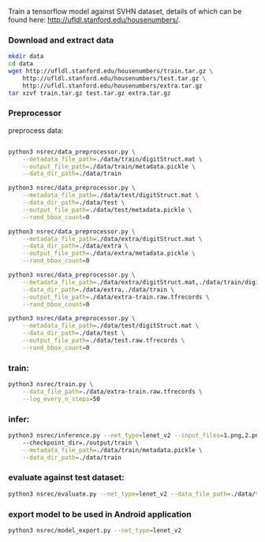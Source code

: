 
Train a tensorflow model against SVHN dataset, details of which can be found here: http://ufldl.stanford.edu/housenumbers/.

### Download and extract data

```bash
mkdir data
cd data
wget http://ufldl.stanford.edu/housenumbers/train.tar.gz \
    http://ufldl.stanford.edu/housenumbers/test.tar.gz \
    http://ufldl.stanford.edu/housenumbers/extra.tar.gz
tar xzvf train.tar.gz test.tar.gz extra.tar.gz
```


### Preprocessor

preprocess data:

```bash

python3 nsrec/data_preprocessor.py \
    --metadata_file_path=./data/train/digitStruct.mat \
    --output_file_path=./data/train/metadata.pickle \
    --data_dir_path=./data/train

python3 nsrec/data_preprocessor.py \
    --metadata_file_path=./data/test/digitStruct.mat \
    --data_dir_path=./data/test \
    --output_file_path=./data/test/metadata.pickle \
    --rand_bbox_count=0

python3 nsrec/data_preprocessor.py \
    --metadata_file_path=./data/extra/digitStruct.mat \
    --data_dir_path=./data/extra \
    --output_file_path=./data/extra/metadata.pickle \
    --rand_bbox_count=0

python3 nsrec/data_preprocessor.py \
    --metadata_file_path=./data/extra/digitStruct.mat,./data/train/digitStruct.mat \
    --data_dir_path=./data/extra,./data/train \
    --output_file_path=./data/extra-train.raw.tfrecords \
    --rand_bbox_count=0

python3 nsrec/data_preprocessor.py \
    --metadata_file_path=./data/test/digitStruct.mat \
    --data_dir_path=./data/test \
    --output_file_path=./data/test.raw.tfrecords \
    --rand_bbox_count=0

```

### train:

```bash
python3 nsrec/train.py \
    --data_file_path=./data/extra-train.raw.tfrecords \
    --log_every_n_steps=50
```

### infer:

```bash
python3 nsrec/inference.py --net_type=lenet_v2 --input_files=1.png,2.png,3.png,4.png,5.png
    --checkpoint_dir=./output/train \
    --metadata_file_path=./data/train/metadata.pickle \
    --data_dir_path=./data/train
```

### evaluate against test dataset:

```bash
python3 nsrec/evaluate.py --net_type=lenet_v2 --data_file_path=./data/test.raw.tfrecords
```

### export model to be used in Android application

```bash
python3 nsrec/model_export.py --net_type=lenet_v2
```